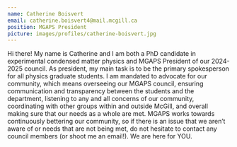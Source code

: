 ```yaml
---
name: Catherine Boisvert
email: catherine.boisvert4@mail.mcgill.ca
position: MGAPS President
picture: images/profiles/catherine-boisvert.jpg
---
```


Hi there! My name is Catherine and I am both a PhD candidate in experimental condensed matter physics and MGAPS President of our 2024-2025 council. As president, my main task is to be the primary spokesperson for all physics graduate students. I am mandated to advocate for our community, which means overseeing our MGAPS council, ensuring communication and transparency between the students and the department, listening to any and all concerns of our community, coordinating with other groups within and outside McGill, and overall making sure that our needs as a whole are met. MGAPS works towards continuously bettering our community, so if there is an issue that we aren’t aware of or needs that are not being met, do not hesitate to contact any council members (or shoot me an email!). We are here for YOU.